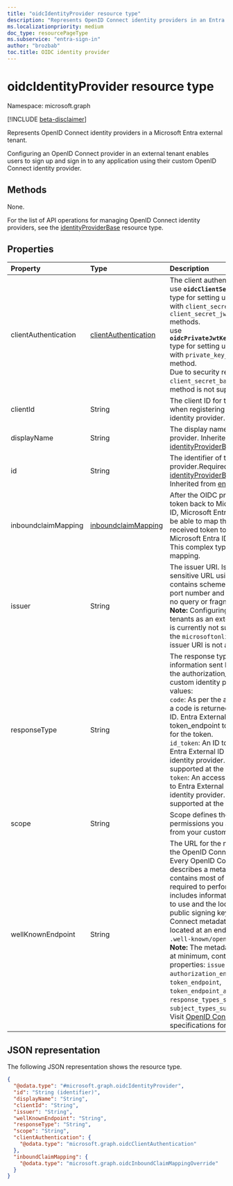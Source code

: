 ```yaml
---
title: "oidcIdentityProvider resource type"
description: "Represents OpenID Connect identity providers in an Entra external tenant."
ms.localizationpriority: medium
doc_type: resourcePageType
ms.subservice: "entra-sign-in"
author: "brozbab"
toc.title: OIDC identity provider
---
```


# oidcIdentityProvider resource type
Namespace: microsoft.graph

[!INCLUDE [beta-disclaimer](../../includes/beta-disclaimer.md)]

Represents OpenID Connect identity providers in a Microsoft Entra external tenant.

Configuring an OpenID Connect provider in an external tenant enables users to sign up and sign in to any application using their custom OpenID Connect identity provider.

## Methods

None.

For the list of API operations for managing OpenID Connect identity providers, see the [identityProviderBase](../resources/identityproviderbase.md) resource type.

## Properties

|Property|Type|Description|
|:---------------|:--------|:----------|
|clientAuthentication|[clientAuthentication](../resources/clientAuthentication.md)|The client authentication settings.<br> use **`oidcClientSecretAuthentication`** type for setting up your identity provider with `client_secret_post` or `client_secret_jwt authentication` methods. <br> use **`oidcPrivateJwtKeyClientAuthentication`** type for setting up your identity provider with `private_key_jwt` authentication method. <br>Due to security reasons, `client_secret_basic` authentication method is not supported.|
|clientId|String|The client ID for the application obtained when registering the application with the identity provider.|
|displayName|String|The display name of the identity provider. Inherited from [identityProviderBase](../resources/identityproviderbase.md).|
|id|String|The identifier of the identity provider.Required. Inherited from [identityProviderBase](../resources/identityproviderbase.md). Read-only. Inherited from [entity](../resources/entity.md).|
|inboundclaimMapping|[inboundclaimMapping](../resources/inboundclaimmapping.md)|After the OIDC provider sends an ID token back to Microsoft Entra External ID, Microsoft Entra External ID needs to be able to map the claims from the received token to the claims that Microsoft Entra ID recognizes and uses. This complex type captures that mapping.|
|issuer|String|The issuer URI. Issuer URI is a case-sensitive URL using https scheme contains scheme, host, and optionally, port number and path components and no query or fragment components.<br> **Note:** Configuring other Microsoft Entra tenants as an external identity provider is currently not supported. As a result, the `microsoftonline.com` domain in the issuer URI is not accepted.|
|responseType|String|The response type describes the type of information sent back in the initial call to the authorization_endpoint of the custom identity provider. Possible values: <br>`code`: As per the authorization code flow, a code is returned back to Entra External ID. Entra External ID proceeds to call the token_endpoint to exchange the code for the token.<br>`id_token`:  An ID token is returned back to Entra External ID from the custom identity provider. (This value is not supported at the moment).<br>`token`: An access token is returned back to Entra External ID from the custom identity provider. (This value is not supported at the moment).|
|scope|String|Scope defines the information and permissions you are looking to gather from your custom identity provider.|
|wellKnownEndpoint|String|The URL for the metadata document of the OpenID Connect identity provider. Every OpenID Connect identity provider describes a metadata document that contains most of the information required to perform sign-in. This includes information such as the URLs to use and the location of the service's public signing keys. The OpenID Connect metadata document is always located at an endpoint that ends in `.well-known/openid-configuration`.<br> **Note:** The metadata document should, at minimum, contain the following properties: `issuer`, `authorization_endpoint`, `token_endpoint`, `token_endpoint_auth_methods_supported`, `response_types_supported`, `subject_types_supported` and `jwks_uri`. Visit [OpenID Connect Discovery](https://openid.net/specs/openid-connect-discovery-1_0.html) specifications for more details.|


## JSON representation
The following JSON representation shows the resource type.
<!-- {
  "blockType": "resource",
  "keyProperty": "id",
  "@odata.type": "microsoft.graph.oidcIdentityProvider",
  "baseType": "microsoft.graph.identityProviderBase",
  "openType": false
}
-->
``` json
{
  "@odata.type": "#microsoft.graph.oidcIdentityProvider",
  "id": "String (identifier)",
  "displayName": "String",
  "clientId": "String",
  "issuer": "String",
  "wellKnownEndpoint": "String",
  "responseType": "String",
  "scope": "String",
  "clientAuthentication": {
    "@odata.type": "microsoft.graph.oidcClientAuthentication"
  },
  "inboundClaimMapping": {
    "@odata.type": "microsoft.graph.oidcInboundClaimMappingOverride"
  }
}
```
